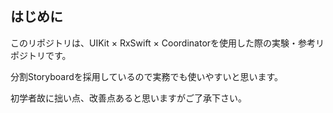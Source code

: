 ## はじめに

このリポジトリは、UIKit × RxSwift × Coordinatorを使用した際の実験・参考リポジトリです。

分割Storyboardを採用しているので実務でも使いやすいと思います。

初学者故に拙い点、改善点あると思いますがご了承下さい。
